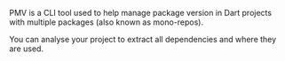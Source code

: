 PMV is a CLI tool used to help manage package version in Dart projects with multiple packages (also known as mono-repos).

You can analyse your project to extract all dependencies and where they are used.
